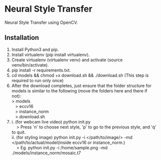 # Neural Style Transfer

Neural Style Transfer using OpenCV.

## Installation

1. Install Python3 and pip.
2. Install virtualenv (pip install virtualenv).
3. Create virtualenv (virtualenv venv) and activate (source venv/bin/activate).
4. pip install -r requirements.txt.
5. cd models && chmod +x download.sh && ./download.sh (This step is required to run only once)
6. After the download completes, just ensure that the folder structure for models is
   similar to the following (move the folders here and there if not):&nbsp;&nbsp;<br> > models<br> &nbsp;&nbsp;&nbsp;> eccv16<br> &nbsp;&nbsp;&nbsp;> instance_norm<br> &nbsp;&nbsp;&nbsp;> download.sh<br>
7. i. (for webcam live video) python init.py <br>&nbsp;&nbsp;&nbsp; > Press 'n' to choose next style, 'p' to go to the previous style, and 'q' to quit.<br>ii. (for styling image) python init.py -i </path/to/image/> -md </path/to/actual/model(inside eccv16 or instance_norm.) <br>&nbsp;&nbsp;&nbsp; > Eg. python init.py -i /home/sample.png -md ./models/instance_norm/mosaic.t7
